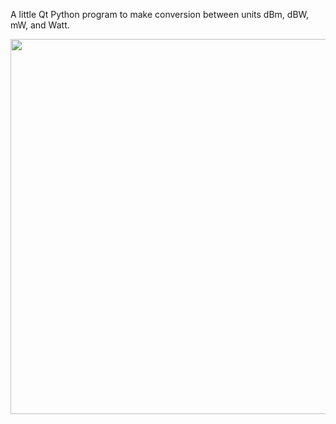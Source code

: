 A little Qt Python program to make conversion between units dBm, dBW, mW, and Watt.

<img src="https://github.com/hbtalha/Telecommunication-Fundamentals/blob/main/Screenshots/screenshot.png" width="600"/>
